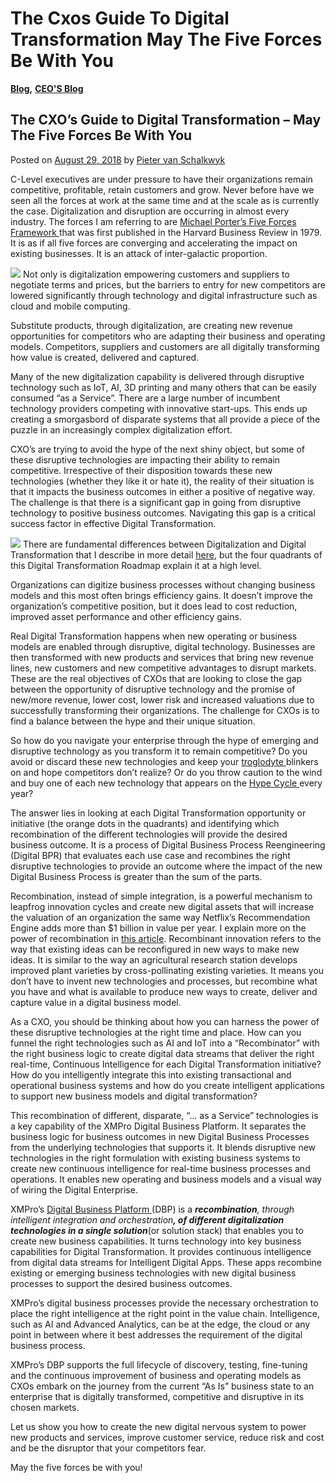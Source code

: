 # The Cxos Guide To Digital Transformation May The Five Forces Be With You

[**Blog**](https://xmpro.com/category/blog/)**,** [**CEO'S Blog**](https://xmpro.com/category/blog/pieter-blog/)

## The CXO’s Guide to Digital Transformation – May The Five Forces Be With You

Posted on [August 29, 2018](https://xmpro.com/the-cxos-guide-to-digital-transformation-may-the-five-forces-be-with-you/) by [Pieter van Schalkwyk](https://xmpro.com/author/pietervs/)

C-Level executives are under pressure to have their organizations remain competitive, profitable, retain customers and grow. Never before have we seen all the forces at work at the same time and at the scale as is currently the case. Digitalization and disruption are occurring in almost every industry. The forces I am referring to are [Michael Porter’s Five Forces Framework ](https://www.isc.hbs.edu/strategy/business-strategy/Pages/the-five-forces.aspx)that was first published in the Harvard Business Review in 1979. It is as if all five forces are converging and accelerating the impact on existing businesses. It is an attack of inter-galactic proportion.

![](https://xmpro.com/wp-content/uploads/2018/08/5Forces-1.png) Not only is digitalization empowering customers and suppliers to negotiate terms and prices, but the barriers to entry for new competitors are lowered significantly through technology and digital infrastructure such as cloud and mobile computing.

Substitute products, through digitalization, are creating new revenue opportunities for competitors who are adapting their business and operating models. Competitors, suppliers and customers are all digitally transforming how value is created, delivered and captured.

Many of the new digitalization capability is delivered through disruptive technology such as IoT, AI, 3D printing and many others that can be easily consumed “as a Service”. There are a large number of incumbent technology providers competing with innovative start-ups. This ends up creating a smorgasbord of disparate systems that all provide a piece of the puzzle in an increasingly complex digitalization effort.



CXO’s are trying to avoid the hype of the next shiny object, but some of these disruptive technologies are impacting their ability to remain competitive. Irrespective of their disposition towards these new technologies (whether they like it or hate it), the reality of their situation is that it impacts the business outcomes in either a positive of negative way. The challenge is that there is a significant gap in going from disruptive technology to positive business outcomes. Navigating this gap is a critical success factor in effective Digital Transformation.

![](https://xmpro.com/wp-content/uploads/2018/08/Screenshot-2018-08-29-10.56.13.png) There are fundamental differences between Digitalization and Digital Transformation that I describe in more detail [here](https://www.forbes.com/sites/forbestechcouncil/2018/07/31/can-you-automate-digital-transformation/#b27017751864), but the four quadrants of this Digital Transformation Roadmap explain it at a high level.

Organizations can digitize business processes without changing business models and this most often brings efficiency gains. It doesn’t improve the organization’s competitive position, but it does lead to cost reduction, improved asset performance and other efficiency gains.

Real Digital Transformation happens when new operating or business models are enabled through disruptive, digital technology. Businesses are then transformed with new products and services that bring new revenue lines, new customers and new competitive advantages to disrupt markets. These are the real objectives of CXOs that are looking to close the gap between the opportunity of disruptive technology and the promise of new/more revenue, lower cost, lower risk and increased valuations due to successfully transforming their organizations. The challenge for CXOs is to find a balance between the hype and their unique situation.



So how do you navigate your enterprise through the hype of emerging and disruptive technology as you transform it to remain competitive? Do you avoid or discard these new technologies and keep your [troglodyte ](https://en.oxforddictionaries.com/definition/troglodyte)blinkers on and hope competitors don’t realize?  Or do you throw caution to the wind and buy one of each new technology that appears on the [Hype Cycle ](https://www.gartner.com/smarterwithgartner/5-trends-emerge-in-gartner-hype-cycle-for-emerging-technologies-2018/)every year?

The answer lies in looking at each Digital Transformation opportunity or initiative (the orange dots in the quadrants) and identifying which recombination of the different technologies will provide the desired business outcome. It is a process of Digital Business Process Reengineering (Digital BPR) that evaluates each use case and recombines the right disruptive technologies to provide an outcome where the impact of the new Digital Business Process is greater than the sum of the parts.

Recombination, instead of simple integration, is a powerful mechanism to leapfrog innovation cycles and create new digital assets that will increase the valuation of an organization the same way Netflix’s Recommendation Engine adds more than $1 billion in value per year. I explain more on the power of recombination in [this article](https://xmpro.com/what-is-a-digital-business-platform-and-why-should-i-care/). Recombinant innovation refers to the way that existing ideas can be reconfigured in new ways to make new ideas. It is similar to the way an agricultural research station develops improved plant varieties by cross-pollinating existing varieties. It means you don’t have to invent new technologies and processes, but recombine what you have and what is available to produce new ways to create, deliver and capture value in a digital business model.

As a CXO, you should be thinking about how you can harness the power of these disruptive technologies at the right time and place. How can you funnel the right technologies such as AI and IoT into a “Recombinator” with the right business logic to create digital data streams that deliver the right real-time, Continuous Intelligence for each Digital Transformation initiative? How do you intelligently integrate this into existing transactional and operational business systems and how do you create intelligent applications to support new business models and digital transformation?



This recombination of different, disparate, “… as a Service” technologies is a key capability of the XMPro Digital Business Platform. It separates the business logic for business outcomes in new Digital Business Processes from the underlying technologies that supports it. It blends disruptive new technologies in the right formulation with existing business systems to create new continuous intelligence for real-time business processes and operations. It enables new operating and business models and a visual way of wiring the Digital Enterprise.



XMPro’s [Digital Business Platform ](https://xmpro.com/what-is-a-digital-business-platform-and-why-should-i-care/)(DBP) is a _**recombination**, through intelligent integration and orchestratio&#x6E;**, of different digitalization technologies in a single solution**_(or solution stack) that enables you to create new business capabilities.  It turns technology into key business capabilities for Digital Transformation. It provides continuous intelligence from digital data streams for Intelligent Digital Apps.  These apps recombine existing or emerging business technologies with new digital business processes to support the desired business outcomes.

XMPro’s digital business processes provide the necessary orchestration to place the right intelligence at the right point in the value chain. Intelligence, such as AI and Advanced Analytics, can be at the edge, the cloud or any point in between where it best addresses the requirement of the digital business process.



XMPro’s DBP supports the full lifecycle of discovery, testing, fine-tuning and the continuous improvement of business and operating models as CXOs embark on the journey from the current “As Is” business state to an enterprise that is digitally transformed, competitive and disruptive in its chosen markets.

Let us show you how to create the new digital nervous system to power new products and services, improve customer service, reduce risk and cost and be the disruptor that your competitors fear.

May the five forces be with you!

